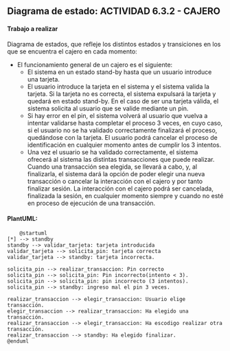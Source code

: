 ## Diagrama de estado: ACTIVIDAD 6.3.2 - CAJERO

#### Trabajo a realizar
Diagrama de estados, que refleje los distintos estados y transiciones en los que se encuentra el cajero en cada momento:
- El funcionamiento general de un cajero es el siguiente:
    - El sistema en un estado stand-by hasta que un usuario introduce una tarjeta.
    - El usuario introduce la tarjeta en el sistema y el sistema valida la tarjeta. Si la tarjeta no es correcta, el sistema expulsará la tarjeta y quedará en estado stand-by. En el caso de ser una tarjeta válida, el sistema solicita al usuario que se valide mediante un pin. 
    - Si hay error en el pin, el sistema volverá al usuario que vuelva a intentar validarse hasta completar el proceso 3 veces, en cuyo caso, si el usuario no se ha validado correctamente finalizará el proceso, quedándose con la tarjeta. El usuario podrá cancelar el proceso de identificación en cualquier momento antes de cumplir los 3 intentos. 
    - Una vez el usuario se ha validado correctamente, el sistema ofrecerá al sistema las distintas transacciones que puede realizar. Cuando una transacción sea elegida, se llevará a cabo, y, al finalizarla, el sistema dará la opción de poder elegir una nueva transacción o cancelar la interacción con el cajero y por tanto finalizar sesión. La interacción con el cajero podrá ser cancelada, finalizada la sesión, en cualquier momento siempre y cuando no esté en proceso de ejecución de una transacción. 

#### PlantUML:
        @startuml
    [*] --> standby
    standby --> validar_tarjeta: tarjeta introducida
    validar_tarjeta --> solicita_pin: tarjeta correcta
    validar_tarjeta --> standby: tarjeta incorrecta.
    
    solicita_pin --> realizar_transaccion: Pin correcto
    solicita_pin --> solicita_pin: Pin incorrecto(intento < 3).
    solicita_pin --> solicita_pin: pin incorrecto (3 intentos).
    solicita_pin --> standby: ingreso mal el pin 3 veces.
    
    realizar_transaccion --> elegir_transaccion: Usuario elige transacción.
    elegir_transaccion --> realizar_transaccion: Ha elegido una transacción.
    realizar_transaccion --> elegir_transaccion: Ha escodigo realizar otra transacción.
    realizar_transaccion --> standby: Ha elegido finalizar.
    @enduml